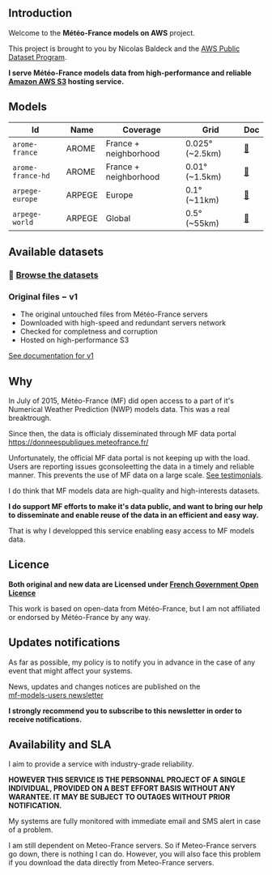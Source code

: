 ## Introduction

Welcome to the **Météo-France models on AWS** project.

This project is brought to you by Nicolas Baldeck and the [AWS Public Dataset Program](https://aws.amazon.com/opendata/public-datasets/).

**I serve Météo-France models data from high-performance and reliable [Amazon AWS S3](https://aws.amazon.com/s3/) hosting service.**

## Models

| Id | Name | Coverage | Grid | Doc |
| -- | ---- | -------- | ---------- | --- |
| `arome-france` | AROME | France + neighborhood | 0.025° (~2.5km) | [🔗 ](models/arome-france.md)
| `arome-france-hd` | AROME | France + neighborhood | 0.01° (~1.5km) | [🔗 ](models/arome-france-hd.md)
| `arpege-europe` | ARPEGE | Europe | 0.1° (~11km) | [🔗 ](models/arpege-europe.md)
| `arpege-world` | ARPEGE | Global | 0.5° (~55km) | [🔗 ](models/arpege-world.md)

## Available datasets

### 📂 [Browse the datasets](/)

### Original files − v1

* The original untouched files from Météo-France servers
* Downloaded with high-speed and redundant servers network
* Checked for completness and corruption
* Hosted on high-performance S3

[See documentation for v1](datasets/v1.md)


## Why

In July of 2015, Météo-France (MF) did open access to a part of it's Numerical Weather Prediction (NWP) models data.
This was a real breaktrough.

Since then, the data is officialy disseminated through MF data portal <https://donneespubliques.meteofrance.fr/>

Unfortunately, the official MF data portal is not keeping up with the load. Users are reporting issues gconsoleetting the data in a timely and reliable manner. This prevents the use of MF data on a large scale. [See testimonials](issue-testimonials.md).

I do think that MF models data are high-quality and high-interests datasets.

**I do support MF efforts to make it's data public, and want to bring our help to disseminate and enable reuse of the data in an efficient and easy way.**

That is why I developped this service enabling easy access to MF models data.

## Licence

**Both original and new data are Licensed under [French Government Open Licence](license.md)**

This work is based on open-data from Météo-France, but I am not affiliated or endorsed by Météo-France by any way.

## Updates notifications

As far as possible, my policy is to notify you in advance in the case of any event that might affect your systems.

News, updates and changes notices are published on the <br>
[mf-models-users newsletter](https://www.freelists.org/list/mf-models-users)

**I strongly recommend you to subscribe to this newsletter in order to receive notifications.**

## Availability and SLA

I aim to provide a service with industry-grade reliability.

**HOWEVER THIS SERVICE IS THE PERSONNAL PROJECT OF A SINGLE INDIVIDUAL, PROVIDED ON A BEST EFFORT BASIS WITHOUT ANY WARANTEE. IT MAY BE SUBJECT TO OUTAGES WITHOUT PRIOR NOTIFICATION.**

My systems are fully monitored with immediate email and SMS alert in case of a problem.

I am still dependent on Meteo-France servers. So if Meteo-France servers go down, there is nothing I can do. However, you will also face this problem if you download the data directly from Meteo-France servers.